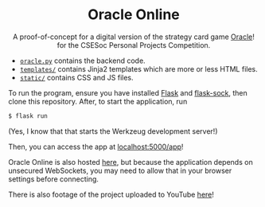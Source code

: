 <div align="center">
	<h1>Oracle Online</h1>
	<p>
		A proof-of-concept for a digital version of the strategy card game
		<a href="https://oraclecardgame.com/">Oracle</a>! for the CSESoc
		Personal Projects Competition.
	</p>
</div>

- [`oracle.py`](oracle.py) contains the backend code.
- [`templates/`](templates) contains Jinja2 templates which are more or less
  HTML files.
- [`static/`](`static`) contains CSS and JS files.

To run the program, ensure you have
installed [Flask](https://flask.palletsprojects.com/en/2.1.x/installation/)
and [flask-sock](https://flask-sock.readthedocs.io/en/latest/quickstart.html),
then clone this repository.
After, to start the application, run

```sh
$ flask run
```

(Yes, I know that that starts the Werkzeug development server!)

Then, you can access the app at [localhost:5000/app](http://localhost:5000/app)!

Oracle Online is also hosted [here](https://thomasliang.pythonanywhere.com/app),
but because the application depends on unsecured WebSockets, you may need to
allow that in your browser settings before connecting.

There is also footage of the project uploaded to YouTube
[here](https://youtu.be/5uL0M107Y8s)!
